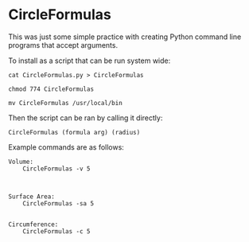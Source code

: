 # CircleFormulas
This was just some simple practice with creating Python command 
line programs that accept arguments.

To install as a script that can be run system wide:


    cat CircleFormulas.py > CircleFormulas

    chmod 774 CircleFormulas

    mv CircleFormulas /usr/local/bin


Then the script can be ran by calling it directly:


    CircleFormulas (formula arg) (radius)


Example commands are as follows:


    Volume:
        CircleFormulas -v 5

    

    Surface Area:
        CircleFormulas -sa 5


    Circumference:
        CircleFormulas -c 5



